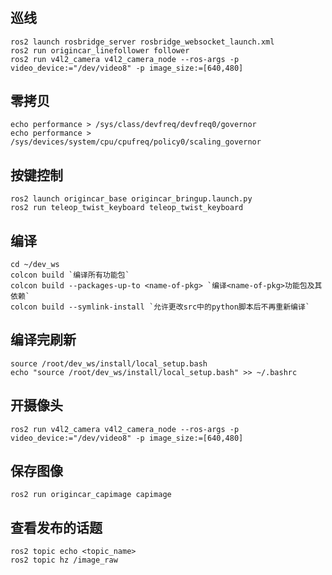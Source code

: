 #

## 巡线

```Shell
ros2 launch rosbridge_server rosbridge_websocket_launch.xml
ros2 run origincar_linefollower follower
ros2 run v4l2_camera v4l2_camera_node --ros-args -p video_device:="/dev/video8" -p image_size:=[640,480]
```

## 零拷贝

```Shell
echo performance > /sys/class/devfreq/devfreq0/governor
echo performance > /sys/devices/system/cpu/cpufreq/policy0/scaling_governor
```

## 按键控制

```Shell
ros2 launch origincar_base origincar_bringup.launch.py
ros2 run teleop_twist_keyboard teleop_twist_keyboard
```

## 编译

```
cd ~/dev_ws
colcon build `编译所有功能包`
colcon build --packages-up-to <name-of-pkg> `编译<name-of-pkg>功能包及其依赖`
colcon build --symlink-install `允许更改src中的python脚本后不再重新编译`
```

## 编译完刷新

```Shell
source /root/dev_ws/install/local_setup.bash
echo "source /root/dev_ws/install/local_setup.bash" >> ~/.bashrc
```

## 开摄像头

```Shell
ros2 run v4l2_camera v4l2_camera_node --ros-args -p video_device:="/dev/video8" -p image_size:=[640,480]
```

## 保存图像

```Shell
ros2 run origincar_capimage capimage
```

## 查看发布的话题

```Shell
ros2 topic echo <topic_name>
ros2 topic hz /image_raw
```

